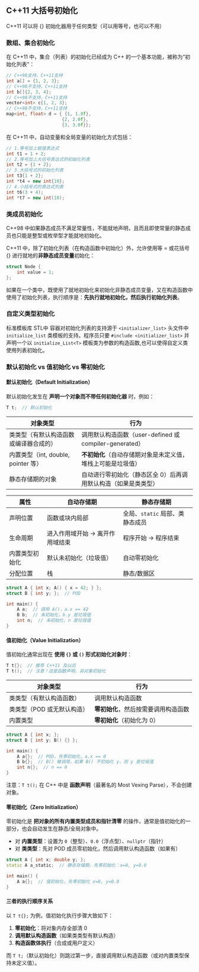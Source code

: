 ## C++11 大括号初始化

C++11 可以将 {} 初始化器用于任何类型（可以用等号，也可以不用）

### 数组、集合初始化

在 C++11 中，集合（列表）的初始化已经成为 C++ 的一个基本功能，被称为“初始化列表”：

```c++
// C++98支持，C++11支持
int a[] = {1, 2, 3};
// C++98不支持，C++11支持
int b[]{2, 3, 4};
// C++98不支持，C++11支持
vector<int> c{1, 2, 3};
// C++98不支持，C++11支持
map<int, float> d = { {1, 1.0f},
                     {2, 2.0f},
                     {3, 3.0f}};
```

在 C++11 中，自动变量和全局变量的初始化方式包括：

```c++
// 1.等号加上赋值表达式
int t1 = 1 + 2;
// 2.等号加上大括号表达式的初始化列表
int t2 = {1 + 2};
// 3.大括号式的初始化列表
int t3{1 + 2};
int *t4 = new int{10};
// 4.小括号式的表达式列表
int t6(3 + 4);
int *t7 = new int(10);
```

### 类成员初始化

C++98 中如果静态成员不满足常量性，不能就地声明，且而且即使常量的静态成员也只能是整型或枚举型才能就地初始化。

C++11 中，除了初始化列表（在构造函数中初始化）外，允许使用等 = 或花括号 {} 进行就地的**非静态成员变量**初始化：

```c++
struct Node {
    int value = 1;
};
```

如果在一个类中，既使用了就地初始化来初始化非静态成员变量，又在构造函数中使用了初始化列表，执行顺序是：**先执行就地初始化，然后执行初始化列表**。

### 自定义类型初始化

标准模板库 STL中 容器对初始化列表的支持源于 `<initializer_list>` 头文件中`initialize_list` 类模板的支持。程序员只要 `#include <initializer_list>` 并声明一个以 `initialize_List<T>` 模板类为参数的构造函数,也可以使得自定义类使用列表初始化。

### 默认初始化 vs 值初始化 vs 零初始化

#### 默认初始化（Default Initialization）

默认初始化发生在 **声明一个对象而不带任何初始化器** 时，例如：

```cpp
T t;  // 默认初始化
```

| 对象类型                               | 行为                                                         |
| -------------------------------------- | ------------------------------------------------------------ |
| 类类型（有默认构造函数或编译器合成的） | 调用默认构造函数（user-defined 或 compiler-generated）       |
| 内置类型（int, double, pointer 等）    | **不初始化**（自动存储期对象是未定义值，堆栈上可能是垃圾值） |
| 静态存储期的对象                       | 自动进行零初始化（静态区全 0）后再调用默认构造（如果是类类型） |

| 属性           | 自动存储期                      | 静态存储期                      |
| -------------- | ------------------------------- | ------------------------------- |
| 声明位置       | 函数或块内局部                  | 全局、`static` 局部、类静态成员 |
| 生命周期       | 进入作用域开始 → 离开作用域结束 | 程序开始 → 程序结束             |
| 内置类型初始化 | 默认未初始化（垃圾值）          | 自动零初始化                    |
| 分配位置       | 栈                              | 静态/数据区                     |

```cpp
struct A { int x; A() { x = 42; } };
struct B { int y; };  // POD

int main() {
    A a;  // 调用 A()，a.x == 42
    B b;  // 未初始化，b.y 是垃圾值
    int n;  // 未初始化，n 是垃圾值
}
```

#### 值初始化（Value Initialization）

值初始化通常出现在 **使用 `{}` 或 `()` 形式初始化对象时**：

```cpp
T t{};  // 推荐 C++11 及以后
T t();  // 注意！这是函数声明，非对象初始化
```

| 对象类型                   | 行为                                 |
| -------------------------- | ------------------------------------ |
| 类类型（有默认构造函数）   | 调用默认构造函数                     |
| 类类型（POD 或无默认构造） | **零初始化**，然后按需要调用构造函数 |
| 内置类型                   | **零初始化**（初始化为 0）           |

```cpp
struct A { int x; };
struct B { int y; B() {} };

int main() {
    A a{};  // POD，先零初始化，a.x == 0
    B b{};  // B() 被调用，如果 B() 不初始化 y，则 y 是垃圾值
    int n{};  // n == 0
}
```

注意：`T t();` 在 C++ 中是 **函数声明**（最著名的 Most Vexing Parse），不会创建对象。

#### 零初始化（Zero Initialization）

零初始化是 **把对象的所有内置类型成员和指针清零** 的操作，通常是值初始化的一部分，也会自动发生在静态/全局对象中。

- 对 **内置类型**：设置为 `0`（整型）、`0.0`（浮点型）、`nullptr`（指针）
- 对 **类类型**：先对 POD 成员零初始化，然后调用默认构造函数（如果有）

```cpp
struct A { int x; double y; };
static A a_static;  // 静态存储期，先零初始化：x=0, y=0.0

int main() {
    A a{};  // 值初始化，先零初始化 x=0, y=0.0
}
```

#### 三者的执行顺序关系

以 `T t{};` 为例，值初始化执行步骤大致如下：

1. **零初始化**：将对象内存全部清 0
2. **调用默认构造函数**（如果类类型有默认构造）
3. **构造函数体执行**（合成或用户定义）

而 `T t;`（默认初始化）则跳过第一步，直接调用默认构造函数（或对内置类型保持未定义值）。
